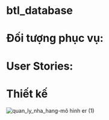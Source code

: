 # btl_database
# Đối tượng phục vụ:

# User Stories:

# Thiết kế
![quan_ly_nha_hang-mô hình er (1)](https://user-images.githubusercontent.com/62241216/111254219-2797ec80-8647-11eb-9c34-c3c90e6084ae.png)

